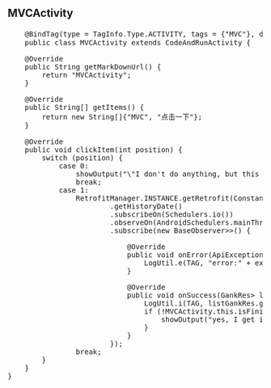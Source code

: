 ## MVCActivity
<pre>
    @BindTag(type = TagInfo.Type.ACTIVITY, tags = {"MVC"}, description = "Activity + MVC实例")
    public class MVCActivity extends CodeAndRunActivity {

    @Override
    public String getMarkDownUrl() {
        return "MVCActivity";
    }

    @Override
    public String[] getItems() {
        return new String[]{"MVC", "点击一下"};
    }

    @Override
    public void clickItem(int position) {
        switch (position) {
            case 0:
                showOutput("\"I don't do anything, but this is a MVC show anyway. Click me!");
                break;
            case 1:
                RetrofitManager.INSTANCE.getRetrofit(Constants.GANK_API_URL).create(GankApis.class)
                        .getHistoryDate()
                        .subscribeOn(Schedulers.io())
                        .observeOn(AndroidSchedulers.mainThread())
                        .subscribe(new BaseObserver<GankRes<List<String>>>() {

                            @Override
                            public void onError(ApiException exception) {
                                LogUtil.e(TAG, "error:" + exception.getMessage());
                            }

                            @Override
                            public void onSuccess(GankRes<List<String>> listGankRes) {
                                LogUtil.i(TAG, listGankRes.getResults().toString());
                                if (!MVCActivity.this.isFinishing() && !MVCActivity.this.isDestroyed()) {
                                    showOutput("yes, I get it from net!");
                                }
                            }
                        });
                break;
        }
    }
}
</pre>
